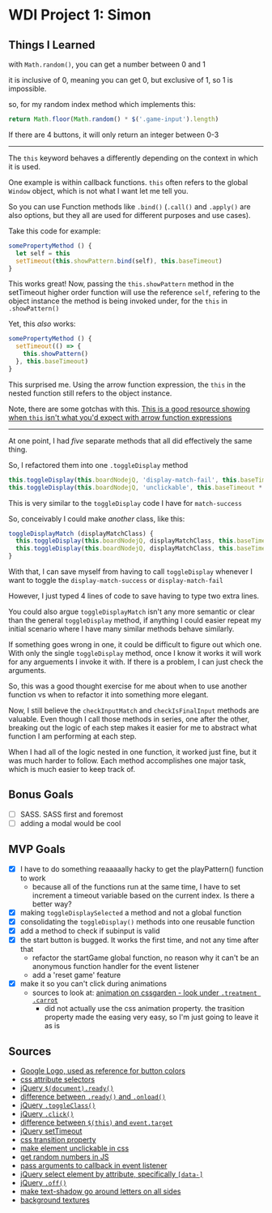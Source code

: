 # WDI Project 1: Simon

## Things I Learned

with `Math.random()`, you can get a number between 0 and 1

it is inclusive of 0, meaning you can get 0, but exclusive of 1, so 1 is impossible.

so, for my random index method which implements this:

```js
return Math.floor(Math.random() * $('.game-input').length)
```

If there are 4 buttons, it will only return an integer between 0-3

---
The `this` keyword behaves a differently depending on the context in which it is used.

One example is within callback functions. `this` often refers to the global `Window` object, which is not what I want let me tell you.

So you can use Function methods like `.bind()` (`.call()` and `.apply()` are also options, but they all are used for different purposes and use cases).

Take this code for example:

```js
somePropertyMethod () {
  let self = this
  setTimeout(this.showPattern.bind(self), this.baseTimeout)
}
```

This works great! Now, passing the `this.showPattern` method in the setTimeout higher order function will use the reference `self`, refering to the object instance the method is being invoked under, for the `this` in `.showPattern()`

Yet, this _also_ works:

```js
somePropertyMethod () {
  setTimeout(() => {
    this.showPattern()
  }, this.baseTimeout)
}
```

This surprised me. Using the arrow function expression, the `this` in the nested function still refers to the object instance.

Note, there are some gotchas with this. [This is a good resource showing when `this` isn't what you'd expect with arrow function expressions](https://derickbailey.com/2015/09/28/do-es6-arrow-functions-really-solve-this-in-javascript/)

---
At one point, I had *five* separate methods that all did effectively the same thing.

So, I refactored them into one `.toggleDisplay` method

```js
this.toggleDisplay(this.boardNodejQ, 'display-match-fail', this.baseTimeout)
this.toggleDisplay(this.boardNodejQ, 'unclickable', this.baseTimeout * 2)
```

This is very similar to the `toggleDisplay` code I have for `match-success`

So, conceivably I could make _another_ class, like this:

```js
toggleDisplayMatch (displayMatchClass) {
  this.toggleDisplay(this.boardNodejQ, displayMatchClass, this.baseTimeout)
  this.toggleDisplay(this.boardNodejQ, displayMatchClass, this.baseTimeout * 2)
}
```

With that, I can save myself from having to call `toggleDisplay` whenever I want to toggle the `display-match-success` or `display-match-fail`

However, I just typed 4 lines of code to save having to type two extra lines.

You could also argue `toggleDisplayMatch` isn't any more semantic or clear than the general `toggleDisplay` method, if anything I could easier repeat my initial scenario where I have many similar methods behave similarly.

If something goes wrong in one, it could be difficult to figure out which one. With only the single `toggleDisplay` method, once I know it works it will work for any arguements I invoke it with. If there is a problem, I can just check the arguments.

So, this was a good thought exercise for me about when to use another function vs when to refactor it into something more elegant.

Now, I still believe the `checkInputMatch` and `checkIsFinalInput` methods are valuable. Even though I call those methods in series, one after the other, breaking out the logic of each step makes it easier for me to abstract what function I am performing at each step.

When I had all of the logic nested in one function, it worked just fine, but it was much harder to follow. Each method accomplishes one major task, which is much easier to keep track of.

## Bonus Goals

- [ ] SASS. SASS first and foremost
- [ ] adding a modal would be cool [](http://jquerymodal.com/)

## MVP Goals

- [x] I have to do something reaaaaally hacky to get the playPattern() function to work
  - because all of the functions run at the same time, I have to set increment a timeout variable based on the current index. Is there a better way?
- [x] making `toggleDisplaySelected` a method and not a global function
- [x] consolidating the `toggleDisplay()` methods into one reusable function
- [x] add a method to check if subinput is valid
- [x] the start button is bugged. It works the first time, and not any time after that
  - refactor the startGame global function, no reason why it can't be an anonymous function handler for the event listener
  - add a 'reset game' feature
- [x] make it so you can't click during animations
  - sources to look at: [animation on cssgarden - look under `.treatment .carrot`](http://cssgridgarden.com/)
    - did not actually use the css animation property. the trasition property made the easing very easy, so I'm just going to leave it as is

## Sources
- [Google Logo, used as reference for button colors](https://en.wikipedia.org/wiki/Google_logo#/media/File:Google-favicon-2015.png)
- [css attribute selectors](https://www.w3schools.com/css/css_attribute_selectors.asp)
- [jQuery `$(document).ready()`](https://learn.jquery.com/using-jquery-core/document-ready/)
- [difference between `.ready()` and `.onload()`](https://stackoverflow.com/a/3698214)
- [jQuery `.toggleClass()`](https://api.jquery.com/toggleclass/)
- [jQuery `.click()`](https://api.jquery.com/click/)
- [difference between `$(this)` and `event.target`](https://stackoverflow.com/a/21667010)
- [jQuery setTimeout](https://www.sitepoint.com/jquery-settimeout-function-examples/)
- [css transition property](https://developer.mozilla.org/en-US/docs/Web/CSS/CSS_Transitions/Using_CSS_transitions)
- [make element unclickable in css](https://stackoverflow.com/a/37216892)
- [get random numbers in JS](https://developer.mozilla.org/en-US/docs/Web/JavaScript/Reference/Global_Objects/Math/random)
- [pass arguments to callback in event listener](https://stackoverflow.com/a/979344)
- [jQuery select element by attribute, specifically `[data-]`](https://stackoverflow.com/a/29906777)
- [jQuery `.off()`](https://api.jquery.com/off/)
- [make text-shadow go around letters on all sides](https://stackoverflow.com/a/34595679)
- [background textures](https://www.transparenttextures.com/)

